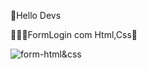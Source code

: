 👋Hello Devs

👨🏻‍💻FormLogin com Html,Css🚀

<div>
  <img align="center" alt="form-html&css" 
       src="https://cdn.discordapp.com/attachments/937167120905666611/944255237017989172/form_HTMLCSS.PNG">
  </div>
  


  
